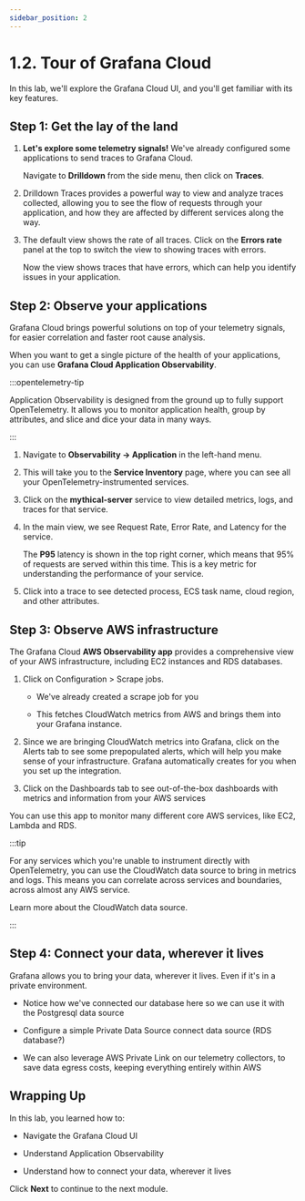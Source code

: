 ```yaml
---
sidebar_position: 2
---
```


# 1.2. Tour of Grafana Cloud

In this lab, we'll explore the Grafana Cloud UI, and you'll get familiar with its key features.

## Step 1: Get the lay of the land

1.  **Let's explore some telemetry signals!** We've already configured some applications to send traces to Grafana Cloud.

    Navigate to **Drilldown** from the side menu, then click on **Traces**.

1.  Drilldown Traces provides a powerful way to view and analyze traces collected, allowing you to see the flow of requests through your application, and how they are affected by different services along the way.

1.  The default view shows the rate of all traces. Click on the **Errors rate** panel at the top to switch the view to showing traces with errors.

    Now the view shows traces that have errors, which can help you identify issues in your application.

## Step 2: Observe your applications

Grafana Cloud brings powerful solutions on top of your telemetry signals, for easier correlation and faster root cause analysis.

When you want to get a single picture of the health of your applications, you can use **Grafana Cloud Application Observability**.

:::opentelemetry-tip

Application Observability is designed from the ground up to fully support OpenTelemetry. It allows you to monitor application health, group by attributes, and slice and dice your data in many ways.

:::

1.  Navigate to **Observability -> Application** in the left-hand menu.

1.  This will take you to the **Service Inventory** page, where you can see all your OpenTelemetry-instrumented services.

1.  Click on the **mythical-server** service to view detailed metrics, logs, and traces for that service.

1.  In the main view, we see Request Rate, Error Rate, and Latency for the service.

    The **P95** latency is shown in the top right corner, which means that 95% of requests are served within this time. This is a key metric for understanding the performance of your service. 

1.  Click into a trace to see detected process, ECS task name, cloud region, and other attributes.


## Step 3: Observe AWS infrastructure

The Grafana Cloud **AWS Observability app** provides a comprehensive view of your AWS infrastructure, including EC2 instances and RDS databases.

1.  Click on Configuration > Scrape jobs.

    - We've already created a scrape job for you

    - This fetches CloudWatch metrics from AWS and brings them into your Grafana instance.

1.  Since we are bringing CloudWatch metrics into Grafana, click on the Alerts tab to see some prepopulated alerts, which will help you make sense of your infrastructure. Grafana automatically creates for you when you set up the integration.

1.  Click on the Dashboards tab to see out-of-the-box dashboards with metrics and information from your AWS services

You can use this app to monitor many different core AWS services, like EC2, Lambda and RDS.

:::tip

For any services which you're unable to instrument directly with OpenTelemetry, you can use the CloudWatch data source to bring in metrics and logs. This means you can correlate across services and boundaries, across almost any AWS service.

Learn more about the CloudWatch data source.

:::


## Step 4: Connect your data, wherever it lives

Grafana allows you to bring your data, wherever it lives. Even if it's in a private environment.

- Notice how we've connected our database here so we can use it with the Postgresql data source

- Configure a simple Private Data Source connect data source (RDS database?)

- We can also leverage AWS Private Link on our telemetry collectors, to save data egress costs, keeping everything entirely within AWS


## Wrapping Up

In this lab, you learned how to:

- Navigate the Grafana Cloud UI

- Understand Application Observability 

- Understand how to connect your data, wherever it lives

Click **Next** to continue to the next module.
